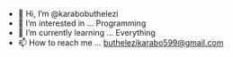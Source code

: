 - 👋 Hi, I’m @karabobuthelezi
- 👀 I’m interested in ... Programming 
- 🌱 I’m currently learning ... Everything 
- 📫 How to reach me ... buthelezikarabo599@gmail.com 

<!---
karabobuthelezi/karabobuthelezi is a ✨ special ✨ repository because its `README.md` (this file) appears on your GitHub profile.
You can click the Preview link to take a look at your changes.
--->
